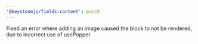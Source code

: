 ```yaml
---
'@keystonejs/fields-content': patch
---
```


Fixed an error where adding an image caused the block to not be rendered, due to incorrect use of usePopper.
